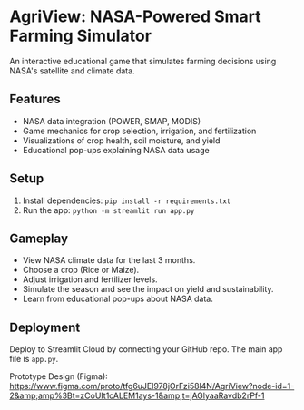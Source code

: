 # AgriView: NASA-Powered Smart Farming Simulator

An interactive educational game that simulates farming decisions using NASA's satellite and climate data.

## Features

- NASA data integration (POWER, SMAP, MODIS)
- Game mechanics for crop selection, irrigation, and fertilization
- Visualizations of crop health, soil moisture, and yield
- Educational pop-ups explaining NASA data usage

## Setup

1. Install dependencies: `pip install -r requirements.txt`
2. Run the app: `python -m streamlit run app.py`

## Gameplay

- View NASA climate data for the last 3 months.
- Choose a crop (Rice or Maize).
- Adjust irrigation and fertilizer levels.
- Simulate the season and see the impact on yield and sustainability.
- Learn from educational pop-ups about NASA data.

## Deployment


Deploy to Streamlit Cloud by connecting your GitHub repo. The main app file is `app.py`.

Prototype Design (Figma): https://www.figma.com/proto/tfg6uJEl978jOrFzi58l4N/AgriView?node-id=1-2&amp;amp%3Bt=zCoUIt1cALEM1ays-1&amp;t=jAGlyaaRavdb2rPf-1

